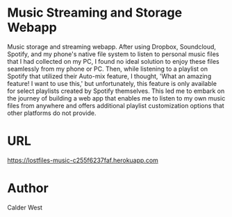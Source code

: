 # Music Streaming and Storage Webapp

Music storage and streaming webapp.
After using Dropbox, Soundcloud, Spotify, and my phone's native file system to listen to personal music files that I had collected on my PC, I found no ideal solution to enjoy these files seamlessly from my phone or PC. Then, while listening to a playlist on Spotify that utilized their Auto-mix feature, I thought, 'What an amazing feature! I want to use this,' but unfortunately, this feature is only available for select playlists created by Spotify themselves. This led me to embark on the journey of building a web app that enables me to listen to my own music files from anywhere and offers additional playlist customization options that other platforms do not provide.

# URL
https://lostfiles-music-c255f6237faf.herokuapp.com

# Author
Calder West
